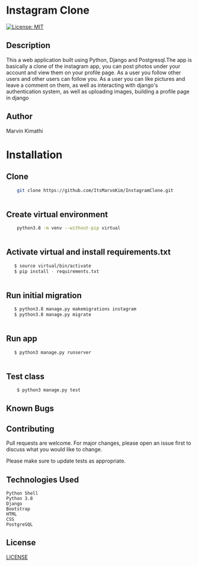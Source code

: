 # Instagram Clone
[![License: MIT](https://img.shields.io/badge/License-MIT-yellow.svg)](https://opensource.org/licenses/MIT)


## Description
This a web application built using Python, Django and Postgresql.The app is basically a clone of the instagram app, you can post photos under your account and view them on your profile page. As a user you follow other users and other users can follow you. As a user you can like pictures and leave a comment on them, as well as interacting with django's authentication system, as well as uploading images, building a profile page in django


## Author

Marvin Kimathi

# Installation

## Clone
    
```bash
    git clone https://github.com/ItsMarvoKim/InstagramClone.git
    
```
##  Create virtual environment
```bash
    python3.8 -m venv --without-pip virtual
    
```
## Activate virtual and install requirements.txt
```bash
   $ source virtual/bin/activate
   $ pip install - requirements.txt
    
```
## Run initial migration
```bash
   $ python3.8 manage.py makemigrations instagram
   $ python3.8 manage.py migrate
    
```


## Run app
```bash
   $ python3 manage.py runserver
    
```

## Test class

```bash
    $ python3 manage.py test
```
## Known Bugs


## Contributing

Pull requests are welcome. For major changes, please open an issue first to discuss what you would like to change.

Please make sure to update tests as appropriate.

## Technologies Used

    Python Shell
    Python 3.8
    Django
    Bootstrap
    HTML
    CSS
    PostgreSQL

## License

[LICENSE](LICENSE)




